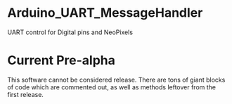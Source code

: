 # Arduino_UART_MessageHandler
UART control for Digital pins and NeoPixels


# Current Pre-alpha
This software cannot be considered release.  There are tons of giant blocks of code which are commented out, as well as methods leftover from the first release.
